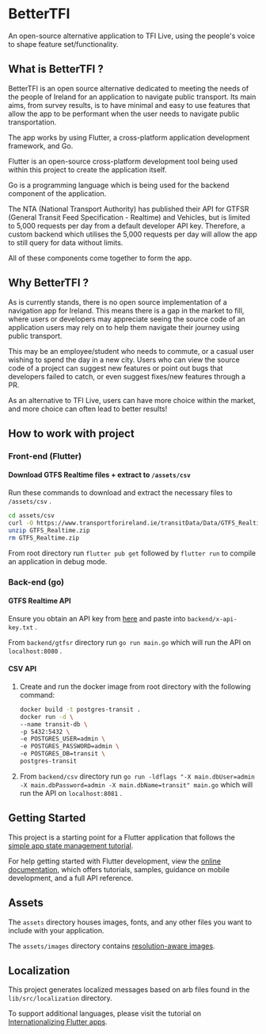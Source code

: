 # BetterTFI

An open-source alternative application to TFI Live, using the people's voice to shape feature set/functionality.

## What is BetterTFI ?

BetterTFI is an open source alternative dedicated to meeting the needs of the people of Ireland for an application to navigate public transport. Its main aims, from survey results, is to have minimal and easy to use features that allow the app to be performant when the user needs to navigate public transportation. 

The app works by using Flutter, a cross-platform application development framework, and Go.

Flutter is an open-source cross-platform development tool being used within this project to create the application itself. 

Go is a programming language which is being used for the backend component of the application. 

The NTA (National Transport Authority) has published their API for GTFSR (General Transit Feed Specification - Realtime) and Vehicles, but is limited to 5,000 requests per day from a default developer API key. Therefore, a custom backend which utilises the 5,000 requests per day will allow the app to still query for data without limits.

All of these components come together to form the app.

## Why BetterTFI ?

As is currently stands, there is no open source implementation of a navigation app for Ireland. This means there is a gap in the market to fill, where users or developers may appreciate seeing the source code of an application users may rely on to help them navigate their journey using public transport. 

This may be an employee/student who needs to commute, or a casual user wishing to spend the day in a new city. Users who can view the source code of a project can suggest new features or point out bugs that developers failed to catch, or even suggest fixes/new features through a PR.

As an alternative to TFI Live, users can have more choice within the market, and more choice can often lead to better results! 

## How to work with project

### Front-end (Flutter)

#### Download GTFS Realtime files + extract to `/assets/csv`

Run these commands to download and extract the necessary files to `/assets/csv` . 

```bash
cd assets/csv
curl -O https://www.transportforireland.ie/transitData/Data/GTFS_Realtime.zip
unzip GTFS_Realtime.zip
rm GTFS_Realtime.zip
```
 
From root directory run `flutter pub get` followed by `flutter run` to compile an application in debug mode.

### Back-end (go)

#### GTFS Realtime API

Ensure you obtain an API key from [here](https://developer.nationaltransport.ie/api-details#api=gtfsr&operation=gtfsr-v2) and paste into `backend/x-api-key.txt` . 

From `backend/gtfsr` directory run `go run main.go` which will run the API on `localhost:8080` . 

#### CSV API

1. Create and run the docker image from root directory with the following command:

    ```bash
    docker build -t postgres-transit .
    docker run -d \
    --name transit-db \
    -p 5432:5432 \
    -e POSTGRES_USER=admin \
    -e POSTGRES_PASSWORD=admin \
    -e POSTGRES_DB=transit \
    postgres-transit
    ```

2. From `backend/csv` directory run `go run -ldflags "-X main.dbUser=admin -X main.dbPassword=admin -X main.dbName=transit" main.go` which will run the API on `localhost:8081` .

## Getting Started

This project is a starting point for a Flutter application that follows the
[simple app state management
tutorial](https://flutter.dev/to/state-management-sample).

For help getting started with Flutter development, view the
[online documentation](https://docs.flutter.dev), which offers tutorials,
samples, guidance on mobile development, and a full API reference.

## Assets

The `assets` directory houses images, fonts, and any other files you want to
include with your application.

The `assets/images` directory contains [resolution-aware
images](https://flutter.dev/to/resolution-aware-images).

## Localization

This project generates localized messages based on arb files found in
the `lib/src/localization` directory.

To support additional languages, please visit the tutorial on
[Internationalizing Flutter apps](https://flutter.dev/to/internationalization).
